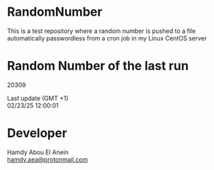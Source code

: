 # RandomNumber    
This is a test repository where a random number is pushed to a file automatically passwordless from a cron job in my Linux CentOS server    
# Random Number of the last run   
20309
      
Last update (GMT +1)    
02/23/25 12:00:01
# Developer    
Hamdy Abou El Anein   
hamdy.aea@protonmail.com
